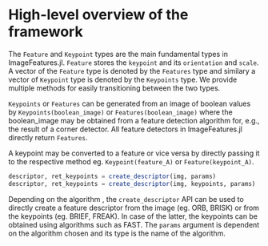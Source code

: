 # High-level overview of the framework

The `Feature` and `Keypoint` types are the main fundamental types in ImageFeatures.jl.
`Feature` stores the `keypoint` and its `orientation` and `scale`. A vector of the `Feature` type is denoted by the `Features` type and similary a vector of `Keypoint` type is denoted by the `Keypoints` type. We provide multiple methods for easily transitioning between the two types.

`Keypoints` or `Features` can be generated from an image of boolean values by `Keypoints(boolean_image)` or `Features(boolean_image)` where the boolean_image may be obtained from a feature detection algorithm for, e.g., the result of a corner detector. All feature detectors in ImageFeatures.jl directly return `Features`.

A keypoint may be converted to a feature or vice versa by directly passing it to the respective method eg. `Keypoint(feature_A)` or `Feature(keypoint_A)`.

```julia
descriptor, ret_keypoints = create_descriptor(img, params)
descriptor, ret_keypoints = create_descriptor(img, keypoints, params)
```

Depending on the algorithm , the `create_descriptor` API can be used to directly create a feature descriptor from the image (eg. ORB, BRISK) or from the keypoints (eg. BRIEF, FREAK). In case of the latter, the keypoints can be obtained using algorithms such as FAST. The `params` argument is dependent on the algorithm chosen and its type is the name of the algorithm.
